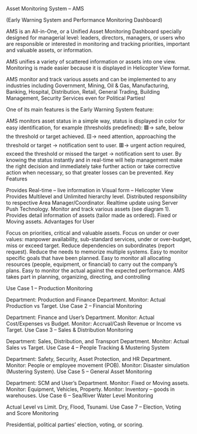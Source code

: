 Asset Monitoring System – AMS

(Early Warning System and Performance Monitoring Dashboard)

AMS is an All-in-One, or a Unified Asset Monitoring Dashboard specially designed for managerial level: leaders, directors, managers, or users who are responsible or interested in monitoring and tracking priorities, important and valuable assets, or information.

AMS unifies a variety of scattered information or assets into one view. Monitoring is made easier because it is displayed in Helicopter View format.

AMS monitor and track various assets and can be implemented to any industries including Government, Mining, Oil & Gas, Manufacturing, Banking, Hospital, Distribution, Retail, General Trading, Building Management, Security Services even for Political Parties!

One of its main features is the Early Warning System feature:

AMS monitors asset status in a simple way, status is displayed in color for easy identification, for example (thresholds predefined):
🟩→ safe, below the threshold or target achieved.
🟨→ need attention, approaching the threshold or target → notification sent to user.
🟥→ urgent action required, exceed the threshold or missed the target → notification sent to user.
By knowing the status instantly and in real-time will help management make the right decision and immediately take further action or take corrective action when necessary, so that greater losses can be prevented.
Key Features

Provides Real-time – live information in Visual form – Helicopter View
Provides Multilevel and Unlimited hierarchy level.
Distributed responsibility to respective Area Manager/Coordinator.
Realtime update using Server Push Technology.
Monitor and track various assets (see diagram 1).
Provides detail information of assets (tailor made as ordered).
Fixed or Moving assets.
Advantages for User

Focus on priorities, critical and valuable assets.
Focus on under or over values: manpower availability, sub-standard services, under or over-budget, miss or exceed target.
Reduce dependencies on subordinates (report request).
Reduce the needs to memorize multiple systems.
Easy to monitor specific goals that have been planned.
Easy to monitor all allocating resources (people, equipment, or financial) to carry out the company’s plans.
Easy to monitor the actual against the expected performance.
AMS takes part in planning, organizing, directing, and controlling

Use Case 1 – Production Monitoring

Department: Production and Finance Department.
Monitor: Actual Production vs Target.
Use Case 2 – Financial Monitoring

Department: Finance and User’s Department.
Monitor: Actual Cost/Expenses vs Budget.
Monitor: Accrual/Cash Revenue or Income vs Target.
Use Case 3 – Sales & Distribution Monitoring

Department: Sales, Distribution, and Transport Department.
Monitor: Actual Sales vs Target.
Use Case 4 – People Tracking & Mustering System

Department: Safety, Security, Asset Protection, and HR Department.
Monitor: People or employee movement (POB).
Monitor: Disaster simulation (Mustering System).
Use Case 5 – General Asset Monitoring

Department: SCM and User’s Department.
Monitor: Fixed or Moving assets.
Monitor: Equipment, Vehicles, Property.
Monitor: Inventory – goods in warehouses.
Use Case 6 – Sea/River Water Level Monitoring

Actual Level vs Limit.
Dry, Flood, Tsunami.
Use Case 7 – Election, Voting and Score Monitoring

Presidential, political parties’ election, voting, or scoring.
